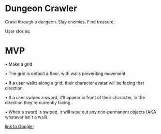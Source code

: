 # Dungeon Crawler
Crawl through a dungeon. Slay enemies. Find treasure.


User stories:
# MVP
• Make a grid

• The grid is default a floor, with walls preventing movement

• If a user walks along a grid, their character avatar will be facing that direction.

• If a user swipes a sword, it'll appear in front of their character, in the direction they're currently facing.

• When a sword is swiped, it will wipe out any non-permanent objects (AKA whatever isn't a wall).

[link to Google!](http://google.com)
